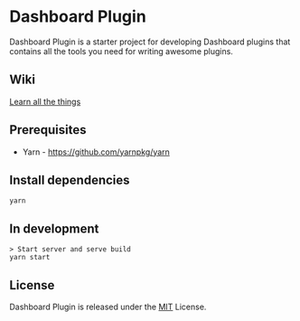 # Dashboard Plugin
Dashboard Plugin is a starter project for developing Dashboard plugins that contains all the tools you need for writing awesome plugins.

## Wiki
[Learn all the things](https://github.com/Infomaker/Dashboard-Plugin/wiki)

## Prerequisites
* Yarn - https://github.com/yarnpkg/yarn

## Install dependencies
    yarn
    
## In development
    > Start server and serve build
    yarn start

## License
Dashboard Plugin is released under the [MIT](http://www.opensource.org/licenses/MIT) License.
